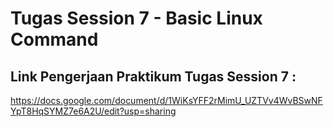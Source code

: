 # Tugas Session 7 - Basic Linux Command
## Link Pengerjaan Praktikum Tugas Session 7 :
https://docs.google.com/document/d/1WiKsYFF2rMimU_UZTVv4WvBSwNFYpT8HqSYMZ7e6A2U/edit?usp=sharing


